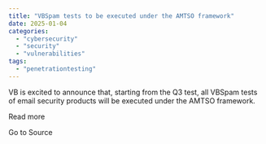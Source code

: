 ```yaml
---
title: "VBSpam tests to be executed under the AMTSO framework"
date: 2025-01-04
categories: 
  - "cybersecurity"
  - "security"
  - "vulnerabilities"
tags: 
  - "penetrationtesting"
---
```


VB is excited to announce that, starting from the Q3 test, all VBSpam tests of email security products will be executed under the AMTSO framework.  
  
Read more

Go to Source

